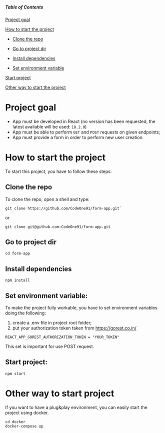 ##### Table of Contents
[Project goal](#project_goal)

[How to start the project](#how_to)

- [Clone the repo](#clone)

- [Go to project dir](#go_to)

- [Install dependencies](#install)

- [Set environment variable](#set_env)

[Start project](#start)

[Other way to start the project](#otherwaytostart)



<a name="project_goal"></a>
# Project goal
- App must be developed in React (no version has been requested, the latest available will be used: `18.2.0`)
- App must be able to perform `GET` and `POST` requests on given endpoints;
- App must provide a form in order to perform new user creation.


<a name="how_to"></a>
# How to start the project
To start this project, you have to follow these steps:

<a name="clone"></a>
## Clone the repo
To clone the repo, open a shell and type:

``` shell
git clone https://github.com/CodeOne91/form-app.git`
```

 or 
``` shell
git clone git@github.com:CodeOne91/form-app.git
```
<a name="go_to"></a>
## Go to project dir
``` shell
cd form-app
``` 
<a name="install"></a>
## Install dependencies
``` shell
npm install
```
<a name="set_env"></a>
## Set environment variable: 
To make the project fully workable, you have to set environment variables doing the following:
1. create a .env file in project root folder;
2. put your authorization token taken from https://gorest.co.in/
``` shell
REACT_APP_GOREST_AUTHORIZATION_TOKEN = "YOUR_TOKEN"
```
This set is important for use POST request.

<a name="start"></a>
## Start project:
``` shell
npm start
```
<a name="otherwaytostart"></a>
# Other way to start project

If you want to have a plug&play environment, you can easily start the project using docker.

```shell
cd docker
docker-compose up
```